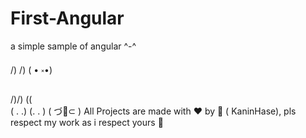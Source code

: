 # First-Angular

a simple sample of angular ^-^


/) /)
( • ༝•)

/)/) (\(\
( . .) (. . )
( づ🍫⊂ )
 All Projects are made with ❤️ by 🐰 ( KaninHase), pls respect my work as i respect yours 🧸

